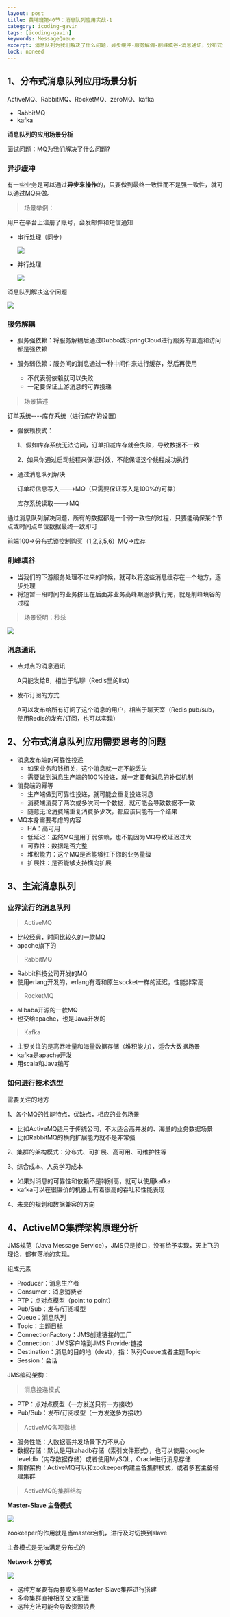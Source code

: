 ```yaml
---
layout: post
title: 黄埔班第40节：消息队列应用实战-1
category: icoding-gavin
tags: [icoding-gavin]
keywords: MessageQueue
excerpt: 消息队列为我们解决了什么问题，异步缓冲-服务解偶-削峰填谷-消息通讯，分布式消息队列应用需要思考的问题，主流消息队列的技术选型，ActiveMQ集群架构原理分析
lock: noneed
---
```


## 1、分布式消息队列应用场景分析

ActiveMQ、RabbitMQ、RocketMQ、zeroMQ、kafka

- RabbitMQ
- kafka

**消息队列的应用场景分析**

面试问题：MQ为我们解决了什么问题?

### 异步缓冲

有一些业务是可以通过**异步来操作**的，只要做到最终一致性而不是强一致性，就可以通过MQ来做。

> 场景举例：

用户在平台上注册了账号，会发邮件和短信通知

- 串行处理（同步）

  ![](/assets/images/2020/icoding/mq/rabbitmq/solve-sync-1.png)

- 并行处理

  ![](/assets/images/2020/icoding/mq/rabbitmq/solve-sync-2.png)

消息队列解决这个问题

![](/assets/images/2020/icoding/mq/rabbitmq/solve-sync-3.png)

### 服务解耦

- 服务强依赖：将服务解耦后通过Dubbo或SpringCloud进行服务的直连和访问都是强依赖
- 服务弱依赖：服务间的消息通过一种中间件来进行缓存，然后再使用

  - 不代表弱依赖就可以失败
  - 一定要保证上游消息的可靠投递

> 场景描述

订单系统----库存系统（进行库存的设置）

- 强依赖模式：

  1、假如库存系统无法访问，订单扣减库存就会失败，导致数据不一致

  2、如果你通过启动线程来保证时效，不能保证这个线程成功执行

- 通过消息队列解决

  订单将信息写入--->MQ（只需要保证写入是100%的可靠）

  库存系统读取--->MQ

通过消息队列解决问题，所有的数据都是一个弱一致性的过程，只要能确保某个节点或时间点单位数据最终一致即可

前端100->分布式锁控制购买（1,2,3,5,6）MQ->库存



### 削峰填谷

- 当我们的下游服务处理不过来的时候，就可以将这些消息缓存在一个地方，逐步处理
- 将短暂一段时间的业务挤压在后面非业务高峰期逐步执行完，就是削峰填谷的过程

> 场景说明：秒杀

![](/assets/images/2020/icoding/mq/rabbitmq/solve-gu.png)

### 消息通讯

- 点对点的消息通讯

  A只能发给B，相当于私聊（Redis里的list）

- 发布订阅的方式

  A可以发布给所有订阅了这个消息的用户，相当于聊天室（Redis pub/sub，使用Redis的发布/订阅，也可以实现）
  
  

## 2、分布式消息队列应用需要思考的问题

- 消息发布端的可靠性投递
  - 如果业务和钱相关，这个消息就一定不能丢失
  - 需要做到消息生产端的100%投递，就一定要有消息的补偿机制
- 消费端的幂等
  - 生产端做到可靠性投递，就可能会重复投递消息
  - 消费端消费了两次或多次同一个数据，就可能会导致数据不一致
  - 随意无论消费端重复消费多少次，都应该只能有一个结果
- MQ本身需要考虑的内容
  - HA：高可用
  - 低延迟：虽然MQ是用于弱依赖，也不能因为MQ导致延迟过大
  - 可靠性：数据是否完整
  - 堆积能力：这个MQ是否能够扛下你的业务量级
  - 扩展性：是否能够支持横向扩展
  
  

## 3、主流消息队列

### 业界流行的消息队列

> ActiveMQ

- 比较经典，时间比较久的一款MQ
- apache旗下的

> RabbitMQ

- Rabbit科技公司开发的MQ
- 使用erlang开发的，erlang有着和原生socket一样的延迟，性能非常高

> RocketMQ

- alibaba开源的一款MQ
- 也交给apache，也是Java开发的

> Kafka

- 主要关注的是高吞吐量和海量数据存储（堆积能力），适合大数据场景
- kafka是apache开发
- 用scala和Java编写



### 如何进行技术选型

需要关注的地方

1、各个MQ的性能特点，优缺点，相应的业务场景

- 比如ActiveMQ适用于传统公司，不太适合高并发的、海量的业务数据场景
- 比如RabbitMQ的横向扩展能力就不是非常强

2、集群的架构模式：分布式、可扩展、高可用、可维护性等

3、综合成本、人员学习成本

- 如果对消息的可靠性和依赖不是特别高，就可以使用kafka
- kafka可以在很廉价的机器上有着很高的吞吐和性能表现

4、未来的规划和数据兼容的方向



## 4、ActiveMQ集群架构原理分析

JMS规范（Java Message Service），JMS只是接口，没有给予实现，天上飞的理论，都有落地的实现。

组成元素

- Producer：消息生产者
- Consumer：消息消费者
- PTP：点对点模型（point to point）
- Pub/Sub：发布/订阅模型
- Queue：消息队列
- Topic：主题目标
- ConnectionFactory：JMS创建链接的工厂
- Connection：JMS客户端到JMS Provider链接
- Destination：消息的目的地（dest），指：队列Queue或者主题Topic
- Session：会话

JMS编码架构：



> 消息投递模式

- PTP：点对点模型（一方发送只有一方接收）
- Pub/Sub：发布/订阅模型（一方发送多方接收）

> ActiveMQ各项指标

- 服务性能：大数据高并发场景下力不从心
- 数据存储：默认是用kahadb存储（索引文件形式），也可以使用google leveldb（内存数据存储）或者使用MySQL，Oracle进行消息存储
- 集群架构：ActiveMQ可以和zookeeper构建主备集群模式，或者多套主备搭建集群

> ActiveMQ的集群结构

**Master-Slave 主备模式**

![](/assets/images/2020/icoding/mq/activemq-master-slave.png)

zookeeper的作用就是当master宕机，进行及时切换到slave

主备模式是无法满足分布式的

**Network 分布式** 

![](/assets/images/2020/icoding/mq/activemq-master-slave-2.png)

- 这种方案要有两套或多套Master-Slave集群进行搭建
- 多套集群直接相关交叉配置
- 这种方法可能会导致资源浪费